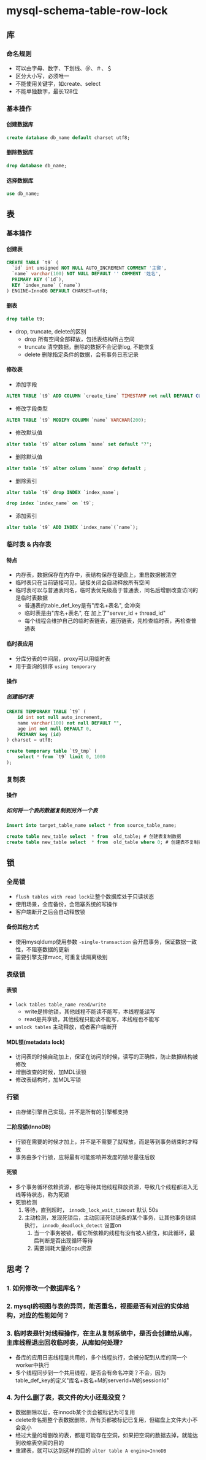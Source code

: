 # mysql-schema-table-row-lock

## 库
### 命名规则
- 可以由字母、数字、下划线、＠、＃、＄
- 区分大小写，必须唯一
- 不能使用关键字，如create、select
- 不能单独数字，最长128位

### 基本操作
#### 创建数据库
```sql
create database db_name default charset utf8;
``` 
#### 删除数据库
```sql
drop database db_name;
```
#### 选择数据库
```sql
use db_name;
```

## 表

### 基本操作
#### 创建表
```sql
CREATE TABLE `t9` (
  `id` int unsigned NOT NULL AUTO_INCREMENT COMMENT '主键',
  `name` varchar(100) NOT NULL DEFAULT '' COMMENT '姓名',
  PRIMARY KEY (`id`),
  KEY `index_name` (`name`)
) ENGINE=InnoDB DEFAULT CHARSET=utf8;
```
#### 删表
```sql
drop table t9;
```
- drop, truncate, delete的区别
  - drop 所有空间全部释放，包括表结构所占空间
  - truncate 清空数据，删除的数据不会记录log, 不能恢复
  - delete 删除指定条件的数据，会有事务日志记录

#### 修改表
- 添加字段
```sql
ALTER TABLE `t9` ADD COLUMN `create_time` TIMESTAMP not null DEFAULT CURRENT_TIMESTAMP AFTER `name`;
```
- 修改字段类型
```sql
ALTER TABLE `t9` MODIFY COLUMN `name` VARCHAR(200);
```
- 修改默认值
```sql
alter table `t9` alter column `name` set default "?";
```
- 删除默认值
```sql
alter table `t9` alter column `name` drop default ;
```
- 删除索引
```sql
alter table `t9` drop INDEX `index_name`;
```
```sql
drop index `index_name` on `t9`;
```
- 添加索引
```sql
alter table `t9` ADD INDEX `index_name`(`name`);
```

### 临时表 & 内存表
#### 特点
- 内存表，数据保存在内存中，表结构保存在硬盘上，重启数据被清空
- 临时表只在当前链接可见，链接关闭会自动释放所有空间
- 临时表可以与普通表同名，临时表优先级高于普通表，同名后增删改查访问的是临时表数据
  - 普通表的table_def_key是有"库名+表名", 会冲突
  - 临时表是由"库名+表名", 在 加上了"server_id + thread_id"
  - 每个线程会维护自己的临时表链表，遍历链表，先检查临时表，再检查普通表

#### 临时表应用
- 分库分表的中间层，proxy可以用临时表
- 用于查询的排序 `using temporary`

#### 操作
##### 创建临时表
```sql
CREATE TEMPORARY TABLE `t9` (
	id int not null auto_increment,
	name varchar(100) not null DEFAULT "",
	age int not null DEFAULT 0,
	PRIMARY key (id)
) charset = utf8;
```
```sql
create temporary table `t9_tmp` (
    select * from `t9` limit 0, 1000
);
```

### 复制表
#### 操作
##### 如何将一个表的数据复制到另外一个表
```sql
insert into target_table_name select * from source_table_name;
```
```sql
create table new_table select  * from  old_table; # 创建表复制数据
create table new_table select  * from  old_table where 0; # 创建表不复制数据
```

## 锁
### 全局锁
- `flush tables with read lock`让整个数据库处于只读状态
- 使用场景，全库备份，会阻塞系统的写操作
- 客户端断开之后会自动释放锁
#### 备份其他方式
- 使用mysqldump使用参数 `-single-transaction` 会开启事务，保证数据一致性，不阻塞数据的更新
- 需要引擎支撑mvcc, 可重复读隔离级别

### 表级锁
#### 表锁
- `lock tables table_name read/write`
  - write是排他锁，其他线程不能读不能写，本线程能读写
  - read是共享锁，其他线程只能读不能写，本线程也不能写
- `unlock tables` 主动释放，或者客户端断开

#### MDL锁(metadata lock)
- 访问表的时候自动加上，保证在访问的时候，读写的正确性，防止数据结构被修改
- 增删改查的时候，加MDL读锁
- 修改表结构时，加MDL写锁

### 行锁
- 由存储引擎自己实现，并不是所有的引擎都支持

#### 二阶段锁(InnoDB)
- 行锁在需要的时候才加上，并不是不需要了就释放，而是等到事务结束时才释放
- 事务由多个行锁，应将最有可能影响并发度的锁尽量往后放

#### 死锁
- 多个事务循环依赖资源，都在等待其他线程释放资源，导致几个线程都进入无线等待状态，称为死锁
- 死锁检测
  1. 等待，直到超时， `innodb_lock_wait_timeout` 默认 50s
  2. 主动检测，发现死锁后，主动回滚死锁链条的某个事务，让其他事务继续执行， `innodb_deadlock_detect` 设置on
     1. 当一个事务被锁，看它所依赖的线程有没有被人锁住，如此循环，最后判断是否出现循环等待
     2. 需要消耗大量的cpu资源

## 思考？
### 1. 如何修改一个数据库名？

### 2. mysql的视图与表的异同，能否重名，视图是否有对应的实体结构，对应的性能如何？

### 3. 临时表是针对线程操作，在主从复制系统中，是否会创建给从库，主库线程退出回收临时表，从库如何处理?
- 备库的应用日志线程是共用的，多个线程执行，会被分配到从库的同一个worker中执行
- 多个线程同步到一个共用线程，是否会有命名冲突？不会，因为table_def_key的定义"库名+表名+M的serverId+M的sessionId"

### 4. 为什么删了表，表文件的大小还是没变？
- 数据删除以后，在innodb某个页会被标记为可复用
- delete命名把整个表数据删除，所有页都被标记已复用，但磁盘上文件大小不会变小
- 经过大量的增删改的表，都是可能存在空洞，如果把空洞的数据去掉，就能达到收缩表空间的目的
- 重建表，就可以达到这样的目的 `alter table A engine=InnoDB`



  

